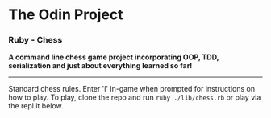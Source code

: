 # The Odin Project

### Ruby - Chess

**A command line chess game project incorporating OOP, TDD, serialization and just about everything learned so far!**

---

Standard chess rules. Enter 'i' in-game when prompted for instructions on how to play. To play, clone the repo and run `ruby ./lib/chess.rb` or play via the repl.it below.



